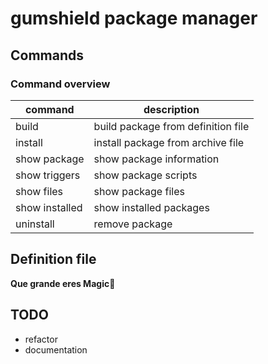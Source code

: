 # gumshield package manager
## Commands
### Command overview
| command        | description                        |
|----------------|------------------------------------|
| build          | build package from definition file |
| install        | install package from archive file  |
| show package   | show package information           |
| show triggers  | show package scripts               |
| show files     | show package files                 |
| show installed | show installed packages            |
| uninstall      | remove package                     |

## Definition file
**Que grande eres Magic**🥵

## TODO
- refactor
- documentation
